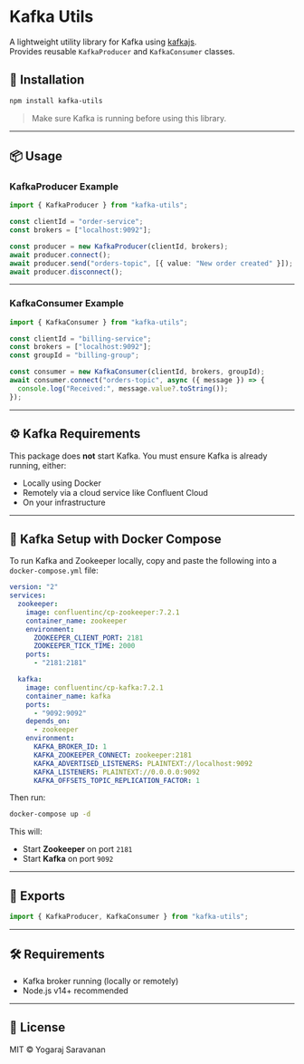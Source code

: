 # Kafka Utils

A lightweight utility library for Kafka using [kafkajs](https://github.com/tulios/kafkajs).  
Provides reusable `KafkaProducer` and `KafkaConsumer` classes.

## 🚀 Installation

```bash
npm install kafka-utils
```

> Make sure Kafka is running before using this library.

---

## 📦 Usage

### KafkaProducer Example

```ts
import { KafkaProducer } from "kafka-utils";

const clientId = "order-service";
const brokers = ["localhost:9092"];

const producer = new KafkaProducer(clientId, brokers);
await producer.connect();
await producer.send("orders-topic", [{ value: "New order created" }]);
await producer.disconnect();
```

---

### KafkaConsumer Example

```ts
import { KafkaConsumer } from "kafka-utils";

const clientId = "billing-service";
const brokers = ["localhost:9092"];
const groupId = "billing-group";

const consumer = new KafkaConsumer(clientId, brokers, groupId);
await consumer.connect("orders-topic", async ({ message }) => {
  console.log("Received:", message.value?.toString());
});
```

---

## ⚙️ Kafka Requirements

This package does **not** start Kafka. You must ensure Kafka is already running, either:

- Locally using Docker
- Remotely via a cloud service like Confluent Cloud
- On your infrastructure

---

## 🐳 Kafka Setup with Docker Compose

To run Kafka and Zookeeper locally, copy and paste the following into a `docker-compose.yml` file:

```yaml
version: "2"
services:
  zookeeper:
    image: confluentinc/cp-zookeeper:7.2.1
    container_name: zookeeper
    environment:
      ZOOKEEPER_CLIENT_PORT: 2181
      ZOOKEEPER_TICK_TIME: 2000
    ports:
      - "2181:2181"

  kafka:
    image: confluentinc/cp-kafka:7.2.1
    container_name: kafka
    ports:
      - "9092:9092"
    depends_on:
      - zookeeper
    environment:
      KAFKA_BROKER_ID: 1
      KAFKA_ZOOKEEPER_CONNECT: zookeeper:2181
      KAFKA_ADVERTISED_LISTENERS: PLAINTEXT://localhost:9092
      KAFKA_LISTENERS: PLAINTEXT://0.0.0.0:9092
      KAFKA_OFFSETS_TOPIC_REPLICATION_FACTOR: 1
```

Then run:

```bash
docker-compose up -d
```

This will:

- Start **Zookeeper** on port `2181`
- Start **Kafka** on port `9092`

---

## 📁 Exports

```ts
import { KafkaProducer, KafkaConsumer } from "kafka-utils";
```

---

## 🛠 Requirements

- Kafka broker running (locally or remotely)
- Node.js v14+ recommended

---

## 📃 License

MIT © Yogaraj Saravanan
